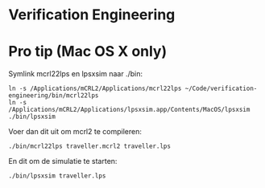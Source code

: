 Verification Engineering
========================

# Pro tip (Mac OS X only)
Symlink mcrl22lps en lpsxsim naar ./bin:

    ln -s /Applications/mCRL2/Applications/mcrl22lps ~/Code/verification-engineering/bin/mcrl22lps
    ln -s /Applications/mCRL2/Applications/lpsxsim.app/Contents/MacOS/lpsxsim ./bin/lpsxsim

Voer dan dit uit om mcrl2 te compileren:

    ./bin/mcrl22lps traveller.mcrl2 traveller.lps

En dit om de simulatie te starten:

    ./bin/lpsxsim traveller.lps